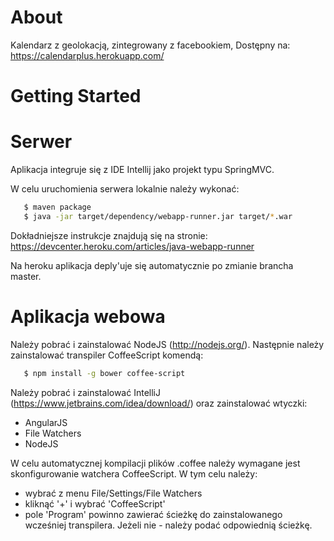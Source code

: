 About
===

Kalendarz z geolokacją, zintegrowany z facebookiem, Dostępny na: https://calendarplus.herokuapp.com/

Getting Started
===

Serwer
======

Aplikacja integruje się z IDE Intellij jako projekt typu SpringMVC.

W celu uruchomienia serwera lokalnie należy wykonać:

```bash
   $ maven package
   $ java -jar target/dependency/webapp-runner.jar target/*.war
```
Dokładniejsze instrukcje znajdują się na stronie:
https://devcenter.heroku.com/articles/java-webapp-runner

Na heroku aplikacja deply'uje się automatycznie po zmianie brancha master.

Aplikacja webowa
======

Należy pobrać i zainstalować NodeJS (http://nodejs.org/).
Następnie należy zainstalować transpiler CoffeeScript komendą:

```bash
   $ npm install -g bower coffee-script
```

Należy pobrać i zainstalować IntelliJ (https://www.jetbrains.com/idea/download/) oraz zainstalować wtyczki:
* AngularJS
* File Watchers
* NodeJS

W celu automatycznej kompilacji plików .coffee należy wymagane jest skonfigurowanie watchera CoffeeScript. W tym celu należy:
- wybrać z menu File/Settings/File Watchers
- kliknąć '+' i wybrać 'CoffeeScript'
- pole 'Program' powinno zawierać ścieżkę do zainstalowanego wcześniej transpilera. Jeżeli nie - należy podać odpowiednią ścieżkę.
